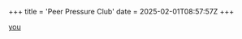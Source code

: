 +++
title = 'Peer Pressure Club'
date = 2025-02-01T08:57:57Z
+++

[you](https://discord.gg/pamKAAHafW)
